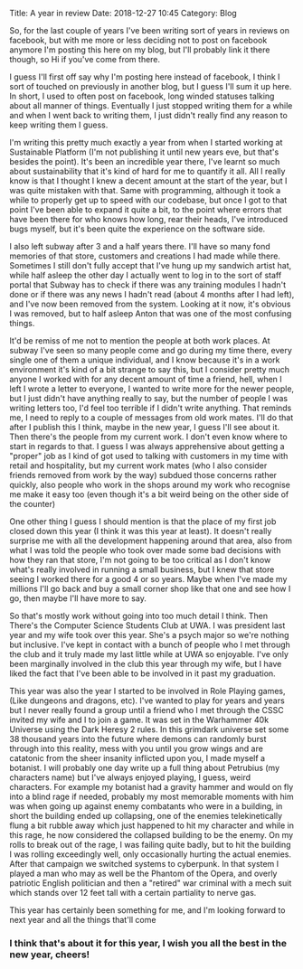 Title: A year in review
Date: 2018-12-27 10:45
Category: Blog

So, for the last couple of years I've been writing sort of years in reviews on facebook, but with me more or less deciding not to post on facebook anymore I'm posting this here on my blog, but I'll probably link it there though, so Hi if you've come from there.

I guess I'll first off say why I'm posting here instead of facebook, I think I sort of touched on previously in another blog, but I guess I'll sum it up here. In short, I used to often post on facebook, long winded statuses talking about all manner of things. Eventually I just stopped writing them for a while and when I went back to writing them, I just didn't really find any reason to keep writing them I guess.

I'm writing this pretty much exactly a year from when I started working at Sustainable Platform (I'm not publishing it until new years eve, but that's besides the point). It's been an incredible year there, I've learnt so much about sustainability that it's kind of hard for me to quantify it all. All I really know is that I thought I knew a decent amount at the start of the year, but I was quite mistaken with that. Same with programming, although it took a while to properly get up to speed with our codebase, but once I got to that point I've been able to expand it quite a bit, to the point where errors that have been there for who knows how long, rear their heads, I've introduced bugs myself, but it's been quite the experience on the software side.

I also left subway after 3 and a half years there. I'll have so many fond memories of that store, customers and creations I had made while there. Sometimes I still don't fully accept that I've hung up my sandwich artist hat, while half asleep the other day I actually went to log in to the sort of staff portal that Subway has to check if there was any training modules I hadn't done or if there was any news I hadn't read (about 4 months after I had left), and I've now been removed from the system. Looking at it now, it's obvious I was removed, but to half asleep Anton that was one of the most confusing things.

It'd be remiss of me not to mention the people at both work places. At subway I've seen so many people come and go during my time there, every single one of them a unique individual, and I know because it's in a work environment it's kind of a bit strange to say this, but I consider pretty much anyone I worked with for any decent amount of time a friend, hell, when I left I wrote a letter to everyone, I wanted to write more for the newer people, but I just didn't have anything really to say, but the number of people I was writing letters too, I'd feel too terrible if I didn't write anything. That reminds me, I need to reply to a couple of messages from old work mates. I'll do that after I publish this I think, maybe in the new year, I guess I'll see about it. Then there's the people from my current work. I don't even know where to start in regards to that. I guess I was always apprehensive about getting a "proper" job as I kind of got used to talking with customers in my time with retail and hospitality, but my current work mates (who I also consider friends removed from work by the way) subdued those concerns rather quickly, also people who work in the shops around my work who recognise me make it easy too (even though it's a bit weird being on the other side of the counter)

One other thing I guess I should mention is that the place of my first job closed down this year (I think it was this year at least). It doesn't really surprise me with all the development happening around that area, also from what I was told the people who took over made some bad decisions with how they ran that store, I'm not going to be too critical as I don't know what's really involved in running a small business, but I knew that store seeing I worked there for a good 4 or so years. Maybe when I've made my millions I'll go back and buy a small corner shop like that one and see how I go, then maybe I'll have more to say.

So that's mostly work without going into too much detail I think. Then There's the Computer Science Students Club at UWA. I was president last year and my wife took over this year. She's a psych major so we're nothing but inclusive. I've kept in contact with a bunch of people who I met through the club and it truly made my last little while at UWA so enjoyable. I've only been marginally involved in the club this year through my wife, but I have liked the fact that I've been able to be involved in it past my graduation.

This year was also the year I started to be involved in Role Playing games, (Like dungeons and dragons, etc). I've wanted to play for years and years but I never really found a group until a friend who I met through the CSSC invited my wife and I to join a game. It was set in the Warhammer 40k Universe using the Dark Heresy 2 rules. In this grimdark universe set some 38 thousand years into the future where demons can randomly burst through into this reality, mess with you until you grow wings and are catatonic from the sheer insanity inflicted upon you, I made myself a botanist. I will probably one day write up a full thing about Petrubius (my characters name) but I've always enjoyed playing, I guess, weird characters. For example my botanist had a gravity hammer and would on fly into a blind rage if needed, probably my most memorable moments with him was when going up against enemy combatants who were in a building, in short the building ended up collapsing, one of the enemies telekinetically flung a bit rubble away which just happened to hit my character and while in this rage, he now considered the collapsed building to be the enemy. On my rolls to break out of the rage, I was failing quite badly, but to hit the building I was rolling exceedingly well, only occasionally hurting the actual enemies.
After that campaign we switched systems to cyberpunk. In that system I played a man who may as well be the Phantom of the Opera, and overly patriotic English politician and then a "retired" war criminal with a mech suit which stands over 12 feet tall with a certain partiality to nerve gas.

This year has certainly been something for me, and I'm looking forward to next year and all the things that'll come

### I think that's about it for this year, I wish you all the best in the new year, cheers!
